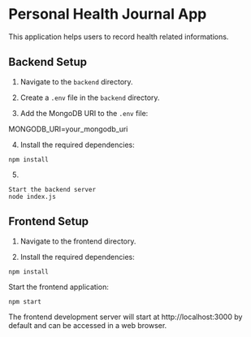 # Personal Health Journal App

This application helps users to record health related informations.

## Backend Setup

1. Navigate to the `backend` directory.

2. Create a `.env` file in the `backend` directory.

3. Add the MongoDB URI to the `.env` file:

MONGODB_URI=your_mongodb_uri


4. Install the required dependencies:
```
npm install
```
5. 
```
Start the backend server
node index.js
```

## Frontend Setup
1. Navigate to the frontend directory.

2. Install the required dependencies:

```
npm install
```

Start the frontend application:

```
npm start
```

The frontend development server will start at http://localhost:3000 by default and can be accessed in a web browser.